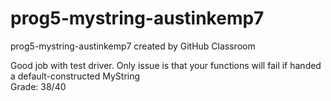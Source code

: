 # prog5-mystring-austinkemp7
prog5-mystring-austinkemp7 created by GitHub Classroom

Good job with test driver. Only issue is that your functions will fail if handed a default-constructed MyString  
Grade: 38/40
